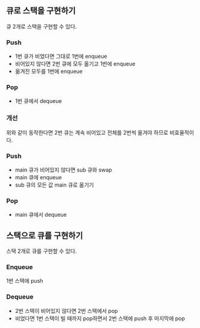 ## 큐로 스택을 구현하기

큐 2개로 스택을 구현할 수 있다.

### Push

* 1번 큐가 비었다면 그대로 1번에 enqueue
* 비어있지 않다면 2번 큐에 모두 옮기고 1번에 enqueue
* 옮겨진 모두를 1번에 enqueue

### Pop

* 1번 큐에서 dequeue

### 개선

위와 같이 동작한다면 2번 큐는 계속 비어있고 전체를 2번씩 옮겨야 하므로 비효율적이다.

### Push

* main 큐가 비어있지 않다면 sub 큐와 swap
* main 큐에 enqueue
* sub 큐의 모든 값 main 큐로 옮기기

### Pop

* main 큐에서 dequeue

## 스택으로 큐를 구현하기

스택 2개로 큐를 구현할 수 있다.

### Enqueue

1번 스택에 push

### Dequeue

* 2번 스택이 비어있지 않다면 2번 스택에서 pop
* 비었다면 1번 스택이 빌 때까지 pop하면서 2번 스택에 push 후 마지막에 pop